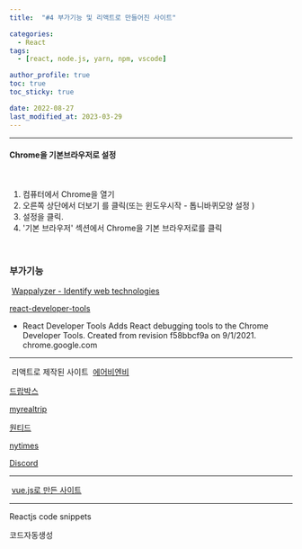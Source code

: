 ```yaml
---
title:  "#4 부가기능 및 리액트로 만들어진 사이트"

categories:
  - React
tags:
  - [react, node.js, yarn, npm, vscode]

author_profile: true
toc: true
toc_sticky: true

date: 2022-08-27
last_modified_at: 2023-03-29
---
```





---

#### Chrome을 기본브라우저로 설정
​
1. 컴퓨터에서 Chrome을 열기
2. 오른쪽 상단에서 더보기 를 클릭(또는 윈도우시작 - 톱니바퀴모양 설정 )
3. 설정을 클릭.
4. '기본 브라우저' 섹션에서 Chrome을 기본 브라우저로를 클릭

​
### 부가기능
​
[Wappalyzer - Identify web technologies](https://chrome.google.com/webstore/detail/wappalyzer/gppongmhjkpfnbhagpmjfkannfbllamg)


[react-developer-tools](https://chrome.google.com/webstore/detail/react-developer-tools/fmkadmapgofadopljbjfkapdkoienihi?hl=ko)

 
- React Developer Tools
Adds React debugging tools to the Chrome Developer Tools. Created from revision f58bbcf9a on 9/1/2021.
chrome.google.com

---
​
리액트로 제작된 사이트
​
[에어비엔비](https://www.airbnb.co.kr/​)

[드랍박스](https://www.dropbox.com/ko/)

[myrealtrip](https://www.myrealtrip.com/)

[원티드](https://www.wanted.co.kr/)

[nytimes](https://www.nytimes.com/section/universal/ko)

[Discord](https://support.discord.com/hc/ko)
​

---
​
[vue.js로 만든 사이트](https://vibe.naver.com)
​

---

Reactjs code snippets

코드자동생성
